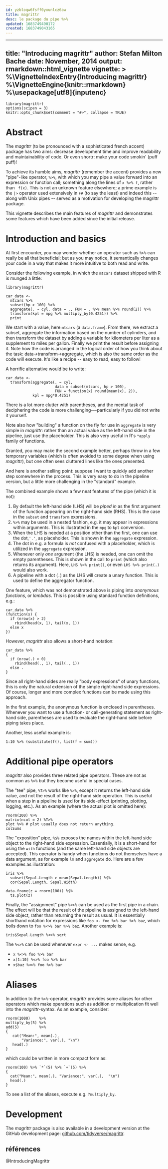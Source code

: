 ```yaml
---
id: yzbloqw6fsff0yxunlcz6aw
title: magrittr
desc: le package du pipe %>%
updated: 1683749490172
created: 1683749043165
---
```


---
title: "Introducing magrittr"
author: Stefan Milton Bache
date: November, 2014
output: rmarkdown::html_vignette
vignette: >
  %\VignetteIndexEntry{Introducing magrittr}
  %\VignetteEngine{knitr::rmarkdown}
  %\usepackage[utf8]{inputenc}
---

```{r include = FALSE}
library(magrittr)
options(scipen = 3)
knitr::opts_chunk$set(comment = "#>", collapse = TRUE)
```

# Abstract

The *magrittr* (to be pronounced with a sophisticated french accent) package has
two aims: decrease development time and improve readability and maintainability 
of code. Or even shortr: make your code smokin' (puff puff)!

To achieve its humble aims, *magrittr* (remember the accent) provides a new 
"pipe"-like operator, `%>%`, with which you may pipe a value forward into an 
expression or function call; something along the lines of ` x %>% f `, rather
than ` f(x)`. This is not an unknown feature elsewhere; a prime example is the 
`|>` operator used extensively in `F#` (to say the least) and indeed this 
-- along with Unix pipes -- served as a motivation for developing the magrittr 
package.

This vignette describes the main features of *magrittr* and demonstrates
some features which have been added since the initial release.

# Introduction and basics

At first encounter, you may wonder whether an operator such as `%>%` can really 
be all that beneficial; but as you may notice, it semantically changes your 
code in a way that makes it more intuitive to both read and write.

Consider the following example, in which the `mtcars` dataset shipped with
R is munged a little:
```{r}
library(magrittr)

car_data <- 
  mtcars %>%
  subset(hp > 100) %>%
  aggregate(. ~ cyl, data = ., FUN = . %>% mean %>% round(2)) %>%
  transform(kpl = mpg %>% multiply_by(0.4251)) %>%
  print
```
We start with a value, here `mtcars` (a `data.frame`). From there, we extract a 
subset, aggregate the information based on the number of cylinders, and then 
transform the dataset by adding a variable for kilometers per liter as a 
supplement to miles per gallon. Finally we print the result before assigning 
it. Note how the code is arranged in the logical order of how you think about 
the task: data->transform->aggregate, which is also the same order as the code 
will execute. It's like a recipe -- easy to read, easy to follow!

A horrific alternative would be to write:
```{r}
car_data <- 
  transform(aggregate(. ~ cyl, 
                      data = subset(mtcars, hp > 100), 
                      FUN = function(x) round(mean(x), 2)), 
            kpl = mpg*0.4251)
```
There is a lot more clutter with parentheses, and the mental task of deciphering
the code is more challenging---particularly if you did not write it yourself.

Note also how "building" a function on the fly for use in `aggregate` is very
simple in *magrittr*: rather than an actual value as the left-hand side in 
the pipeline, just use the placeholder. This is also very useful in R's 
`*apply` family of functions.

Granted, you may make the second example better, perhaps throw in a few 
temporary variables (which is often avoided to some degree when using 
*magrittr*), but one often sees cluttered lines like the ones presented. 

And here is another selling point: suppose I want to quickly add another step 
somewhere in the process. This is very easy to do in the pipeline version, but 
a little more challenging in the "standard" example.

The combined example shows a few neat features of the pipe (which it is not):

1. By default the left-hand side (LHS) will be *piped in* as the first argument of 
the function appearing on the right-hand side (RHS). This is the case in the 
`subset` and `transform` expressions.
2. `%>%` may be used in a nested fashion, e.g. it may appear in expressions within 
arguments. This is illustrated in the `mpg` to `kpl` conversion.
3. When the LHS is needed at a position other than the first, one can use
the dot,`'.'`, as placeholder. This is shown in the `aggregate` expression.
4. The dot in e.g. a formula is *not* confused with a placeholder, which is
utilized in the `aggregate` expression.
5. Whenever only *one* argument (the LHS) is needed, one can omit the empty 
parentheses. This is shown in the call to `print` (which also returns its
argument). Here, `LHS %>% print()`, or even `LHS %>% print(.)` would also work.
6. A pipeline with a dot (`.`) as the LHS will create a unary function. This is
used to define the aggregator function.

One feature, which was not demonstrated above is piping into *anonymous 
functions*, or *lambdas*. This is possible using standard function definitions, 
e.g.:
```{r, eval = FALSE}
car_data %>%
(function(x) {
  if (nrow(x) > 2) 
    rbind(head(x, 1), tail(x, 1))
  else x
})
```
However, *magrittr* also allows a short-hand notation:
```{r}
car_data %>%
{ 
  if (nrow(.) > 0)
    rbind(head(., 1), tail(., 1))
  else .
}
```
Since all right-hand sides are really "body expressions" of unary functions, 
this is only the natural extension of the simple right-hand side expressions. 
Of course, longer and more complex functions can be made using this approach.

In the first example, the anonymous function is enclosed in parentheses.
Whenever you want to use a function- or call-generating statement as right-hand 
side, parentheses are used to evaluate the right-hand side before piping takes 
place.

Another, less useful example is:
```{r}
1:10 %>% (substitute(f(), list(f = sum)))
```

# Additional pipe operators
*magrittr* also provides three related pipe operators. These are not as common 
as `%>%` but they become useful in special cases. 

The "tee" pipe, `%T>%` works like `%>%`, except it returns the left-hand
side value, and not the result of the right-hand side operation. This is useful 
when a step in a pipeline is used for its side-effect (printing, plotting, 
logging, etc.). As an example (where the actual plot is omitted here):
```{r, fig.keep='none'}
rnorm(200) %>%
matrix(ncol = 2) %T>%
plot %>% # plot usually does not return anything. 
colSums
```

The "exposition" pipe, `%$%` exposes the names within the left-hand side
object to the right-hand side expression. Essentially, it is a short-hand for 
using the `with` functions (and the same left-hand side objects are accepted).
This operator is handy when functions do not themselves have a data argument, as 
for example `lm` and `aggregate` do. Here are a few examples as illustration:

```{r, eval = FALSE}
iris %>%
  subset(Sepal.Length > mean(Sepal.Length)) %$%
  cor(Sepal.Length, Sepal.Width)
   
data.frame(z = rnorm(100)) %$% 
  ts.plot(z)
```

Finally, the "assignment" pipe `%<>%` can be used as the first 
pipe in a chain. The effect will be that the result of the pipeline is assigned 
to the left-hand side object, rather than returning the result as usual. It is 
essentially shorthand notation for expressions like `foo <- foo %>% bar %>% baz`, 
which boils down to `foo %<>% bar %>% baz`. Another example is:

```{r, eval = FALSE}
iris$Sepal.Length %<>% sqrt
```

The `%<>%` can be used whenever `expr <- ...` makes sense, e.g. 

* `x %<>% foo %>% bar`
* `x[1:10] %<>% foo %>% bar`
* `x$baz %<>% foo %>% bar`

# Aliases

In addition to the `%>%`-operator, *magrittr* provides some aliases for other
operators which make operations such as addition or multiplication fit well 
into the *magrittr*-syntax. As an example, consider:
```{r}
rnorm(1000)    %>%
multiply_by(5) %>%
add(5)         %>%
{ 
   cat("Mean:", mean(.), 
       "Variance:", var(.), "\n")
   head(.)
}
```
which could be written in more compact form as:
```{r, results = 'hide'}
rnorm(100) %>% `*`(5) %>% `+`(5) %>% 
{
  cat("Mean:", mean(.), "Variance:", var(.),  "\n")
  head(.)
}
```
To see a list of the aliases, execute e.g. `?multiply_by`. 

# Development
The *magrittr* package is also available in a development version at the
GitHub development page:
[github.com/tidyverse/magrittr](https://github.com/tidyverse/magrittr).

## références

@IntroducingMagrittr